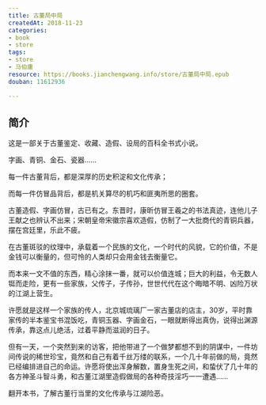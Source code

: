 ```yaml
---
title: 古董局中局
createdAt: 2018-11-23
categories: 
- book
- store
tags: 
- store
- 马伯庸
resource: https://books.jianchengwang.info/store/古董局中局.epub
douban: 11612936

---
```


## 简介

这是一部关于古董鉴定、收藏、造假、设局的百科全书式小说。

字画、青铜、金石、瓷器……

每一件古董背后，都是深厚的历史积淀和文化传承；

而每一件仿冒品背后，都是机关算尽的机巧和匪夷所思的圈套。

古董造假、字画仿冒，古已有之。东晋时，康昕仿冒王羲之的书法真迹，连他儿子王献之也辨认不出来；宋朝皇帝宋徽宗喜欢造假，仿制了一大批商代的青铜兵器，摆在宫廷里，乐此不疲。

在古董斑驳的纹理中，承载着一个民族的文化，一个时代的风貌，它的价值，不是金钱可以衡量的，但可怜的人类却只会用金钱去衡量它。

而本来一文不值的东西，精心涂抹一番，就可以价值连城；巨大的利益，令无数人铤而走险，更有一些家族，父传子，子传孙，世世代代在这个晦暗不明、凶险万状的江湖上营生。

许愿就是这样一个家族的传人，北京城琉璃厂一家古董店的店主，30岁，平时靠家传的半本鉴宝书混饭吃，青铜玉器、字画金石，一眼就断得出真伪，说得出渊源传承，靠这点儿绝活，过着平静而滋润的日子。

但有一天，一个突然到来的访客，把他带进了一个做梦都想不到的阴谋中，一件坊间传说的稀世珍宝，竟然和自己有着千丝万缕的联系，一个几十年前做的局，竟然已经编排进自己的命运。许愿将使出浑身解数，置身生死之间，和蛰伏了几十年的各方神圣斗智斗勇，和古董江湖里造假做局的各种奇技淫巧一一遭遇……

翻开本书，了解古董行当里的文化传承与江湖险恶。